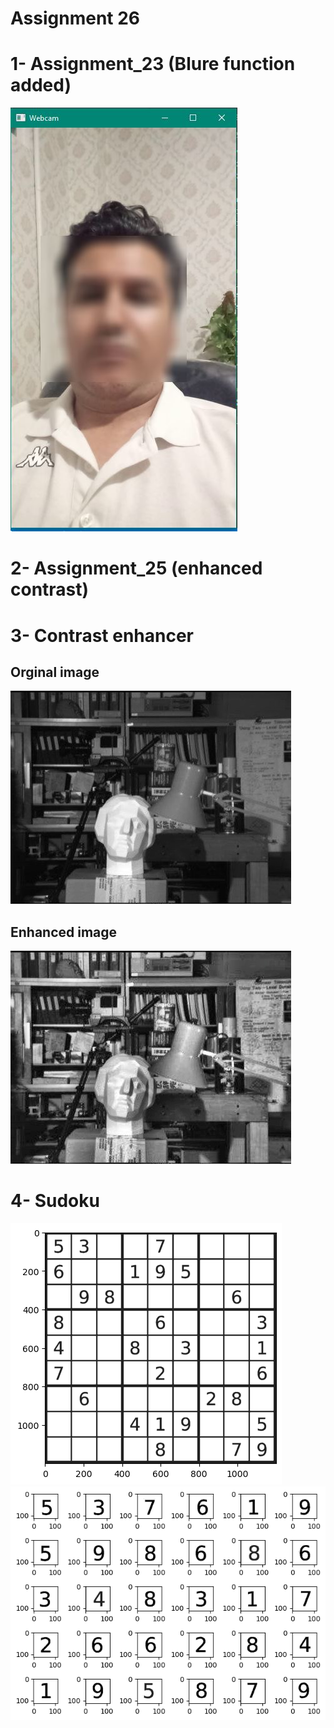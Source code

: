 # Assignment 26

# 1- Assignment_23 (Blure function added)

![](output/blured_img.JPG)

# 2- Assignment_25 (enhanced contrast)


# 3- Contrast enhancer

## Orginal image
![](input/original-statue.jpg)
## Enhanced image
![](output/enhanced_contrast_statue.jpg)

# 4- Sudoku

![](output/cropped_sudoku.png)
![](output/download.png)
